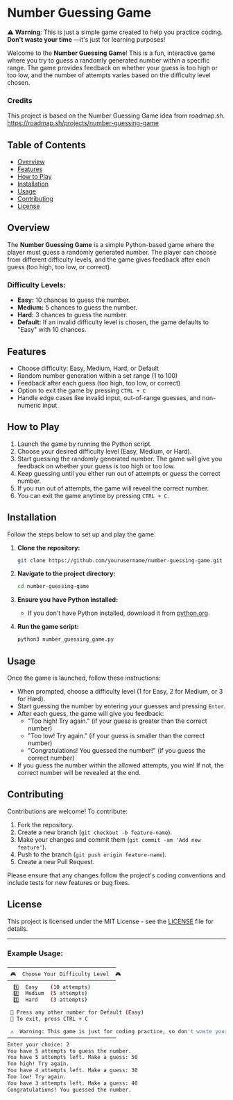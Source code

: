 # Number Guessing Game

⚠️ **Warning**: This is just a simple game created to help you practice coding. **Don't waste your time** —it's just for learning purposes!

Welcome to the **Number Guessing Game**! This is a fun, interactive game where you try to guess a randomly generated number within a specific range. The game provides feedback on whether your guess is too high or too low, and the number of attempts varies based on the difficulty level chosen.

### Credits
This project is based on the Number Guessing Game idea from roadmap.sh.
https://roadmap.sh/projects/number-guessing-game

## Table of Contents

- [Overview](#overview)
- [Features](#features)
- [How to Play](#how-to-play)
- [Installation](#installation)
- [Usage](#usage)
- [Contributing](#contributing)
- [License](#license)

## Overview

The **Number Guessing Game** is a simple Python-based game where the player must guess a randomly generated number. The player can choose from different difficulty levels, and the game gives feedback after each guess (too high, too low, or correct).

### Difficulty Levels:

- **Easy:** 10 chances to guess the number.
- **Medium:** 5 chances to guess the number.
- **Hard:** 3 chances to guess the number.
- **Default:** If an invalid difficulty level is chosen, the game defaults to "Easy" with 10 chances.

## Features

- Choose difficulty: Easy, Medium, Hard, or Default
- Random number generation within a set range (1 to 100)
- Feedback after each guess (too high, too low, or correct)
- Option to exit the game by pressing `CTRL + C`
- Handle edge cases like invalid input, out-of-range guesses, and non-numeric input

## How to Play

1. Launch the game by running the Python script.
2. Choose your desired difficulty level (Easy, Medium, or Hard).
3. Start guessing the randomly generated number. The game will give you feedback on whether your guess is too high or too low.
4. Keep guessing until you either run out of attempts or guess the correct number.
5. If you run out of attempts, the game will reveal the correct number.
6. You can exit the game anytime by pressing `CTRL + C`.

## Installation

Follow the steps below to set up and play the game:

1. **Clone the repository:**

    ```bash
    git clone https://github.com/yourusername/number-guessing-game.git
    ```

2. **Navigate to the project directory:**

    ```bash
    cd number-guessing-game
    ```

3. **Ensure you have Python installed:**

    - If you don't have Python installed, download it from [python.org](https://www.python.org/downloads/).
    
4. **Run the game script:**

    ```bash
    python3 number_guessing_game.py
    ```

## Usage

Once the game is launched, follow these instructions:

- When prompted, choose a difficulty level (1 for Easy, 2 for Medium, or 3 for Hard).
- Start guessing the number by entering your guesses and pressing `Enter`.
- After each guess, the game will give you feedback:
  - "Too high! Try again." (if your guess is greater than the correct number)
  - "Too low! Try again." (if your guess is smaller than the correct number)
  - "Congratulations! You guessed the number!" (if you guess the correct number)
- If you guess the number within the allowed attempts, you win! If not, the correct number will be revealed at the end.

## Contributing

Contributions are welcome! To contribute:

1. Fork the repository.
2. Create a new branch (`git checkout -b feature-name`).
3. Make your changes and commit them (`git commit -am 'Add new feature'`).
4. Push to the branch (`git push origin feature-name`).
5. Create a new Pull Request.

Please ensure that any changes follow the project's coding conventions and include tests for new features or bug fixes.

## License

This project is licensed under the MIT License - see the [LICENSE](LICENSE) file for details.

---

### Example Usage:

```bash
───────────────────────────────────
 🎮  Choose Your Difficulty Level  🎮
───────────────────────────────────
  1️⃣  Easy    (10 attempts)
  2️⃣  Medium  (5 attempts)
  3️⃣  Hard    (3 attempts)

 🔹 Press any other number for Default (Easy)
 🔹 To exit, press CTRL + C 

 ⚠️  Warning: This game is just for coding practice, so don't waste your time if you're looking for a real game! 
───────────────────────────────────
Enter your choice: 2
You have 5 attempts to guess the number.
You have 5 attempts left. Make a guess: 50
Too high! Try again.
You have 4 attempts left. Make a guess: 30
Too low! Try again.
You have 3 attempts left. Make a guess: 40
Congratulations! You guessed the number.
```
